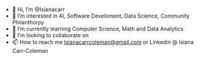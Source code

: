 - 👋 Hi, I’m @Isianacarr
- 👀 I’m interested in AI, Software Develoment, Data Science, Community Philanthorpy
- 🌱 I’m currently learning Computer Science, Math and Data Analytics
- 💞️ I’m looking to collaborate on 
- 📫 How to reach me Isianacarrcoleman@gmail.com or Linkedin @ Isiana Carr-Coleman

<!---
Isianacarr/Isianacarr is a ✨ special ✨ repository because its `README.md` (this file) appears on your GitHub profile.
You can click the Preview link to take a look at your changes.
--->
